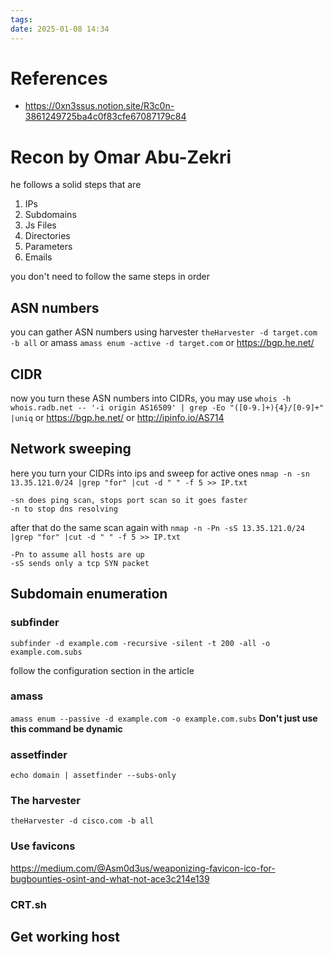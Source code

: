 ```yaml
---
tags: 
date: 2025-01-08 14:34
---
```


# References
- https://0xn3ssus.notion.site/R3c0n-3861249725ba4c0f83cfe67087179c84

# Recon by Omar Abu-Zekri
he follows a solid steps that are 
1. IPs
2. Subdomains
3. Js Files
4. Directories
5. Parameters
6.  Emails

you don't need to follow the same steps in order

## ASN numbers
you can gather ASN numbers using harvester `theHarvester -d target.com -b all` or amass `amass enum -active -d target.com` or https://bgp.he.net/
## CIDR
now you turn these ASN numbers into CIDRs, you may use `whois -h whois.radb.net -- '-i origin AS16509' | grep -Eo "([0-9.]+){4}/[0-9]+" |uniq`  or https://bgp.he.net/ or http://ipinfo.io/AS714
## Network sweeping
here you turn your CIDRs into ips and sweep for active ones `nmap -n -sn 13.35.121.0/24 |grep "for" |cut -d " " -f 5 >> IP.txt`
```
-sn does ping scan, stops port scan so it goes faster
-n to stop dns resolving
```


after that do the same scan again with `nmap -n -Pn -sS 13.35.121.0/24 |grep "for" |cut -d " " -f 5 >> IP.txt`
```
-Pn to assume all hosts are up
-sS sends only a tcp SYN packet
```

## Subdomain enumeration
### subfinder
`subfinder -d example.com -recursive -silent -t 200 -all -o example.com.subs`

follow the configuration section in the article
### amass
`amass enum --passive -d example.com -o example.com.subs` **Don't just use this command be dynamic**
### assetfinder
`echo domain | assetfinder --subs-only`

### The harvester
`theHarvester -d cisco.com -b all`
### Use favicons
https://medium.com/@Asm0d3us/weaponizing-favicon-ico-for-bugbounties-osint-and-what-not-ace3c214e139
### CRT.sh
## Get working host